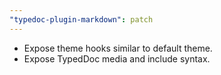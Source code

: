 ```yaml
---
"typedoc-plugin-markdown": patch
---
```


- Expose theme hooks similar to default theme.
- Expose TypedDoc media and include syntax.

